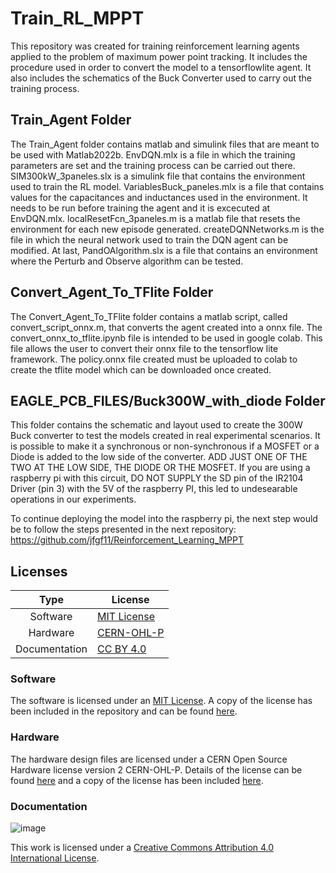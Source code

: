 # Train_RL_MPPT
This repository was created for training reinforcement learning agents applied to the problem of maximum power point tracking. It includes the procedure used in order to convert the model to a tensorflowlite agent.  It also includes the schematics of the Buck Converter used to carry out the training process.

## Train_Agent Folder

The Train_Agent folder contains matlab and simulink files that are meant to be used with Matlab2022b. EnvDQN.mlx is a file in which the training parameters are set and the training process can be carried out there. SIM300kW_3paneles.slx is a simulink file that contains the environment used to train the RL model. VariablesBuck_paneles.mlx is a file that contains values for the capacitances and inductances used in the environment. It needs to be run before training the agent and it is excecuted at EnvDQN.mlx. localResetFcn_3paneles.m is a matlab file that resets the environment for each new episode generated. createDQNNetworks.m is the file in which the neural network used to train the DQN agent can be modified. At last, PandOAlgorithm.slx is a file that contains an environment where the Perturb and Observe algorithm can be tested.

## Convert_Agent_To_TFlite Folder
The Convert_Agent_To_TFlite folder contains a matlab script, called convert_script_onnx.m, that converts the agent created into a onnx file. The convert_onnx_to_tflite.ipynb file is intended to be used in google colab. This file allows the user to convert their onnx file to the tensorflow lite framework. The policy.onnx file created must be uploaded to colab to create the tflite model which can be downloaded once created.

## EAGLE_PCB_FILES/Buck300W_with_diode Folder
This folder contains the schematic and layout used to create the 300W Buck converter to test the models created in real experimental scenarios. It is possible to make it a synchronous  or non-synchronous if a MOSFET or a Diode is added to the low side of the converter. ADD JUST ONE OF THE TWO AT THE LOW SIDE, THE DIODE OR THE MOSFET. If you are using a raspberry pi with this circuit, DO NOT SUPPLY the SD pin of the IR2104 Driver (pin 3) with the 5V of the raspberry PI, this led to undesearable operations in our experiments.

To continue deploying the model into the raspberry pi, the next step would be to follow the steps presented in the next repository:
https://github.com/jfgf11/Reinforcement_Learning_MPPT

## Licenses
| Type | License |
| :------: | --- |
| Software    | [MIT License](https://opensource.org/licenses/MIT)     |
| Hardware  | [CERN-OHL-P](https://ohwr.org/project/cernohl/wikis/Documents/CERN-OHL-version-2)        |
| Documentation  | [CC BY 4.0](https://creativecommons.org/licenses/by/4.0/)    |

### Software
The software is licensed under an [MIT License](https://opensource.org/licenses/MIT). A copy of the license has been included in the repository and can be found [here](https://github.com/jfgf11/Reinforcement_Learning_MPPT/blob/main/LICENSE-MIT.txt).

### Hardware
The hardware design files are licensed under a CERN Open Source Hardware license version 2 CERN-OHL-P. Details of the license can be found [here](https://ohwr.org/project/cernohl/wikis/Documents/CERN-OHL-version-2) and a copy of the license has been included [here](https://github.com/jfgf11/Reinforcement_Learning_MPPT_RaspberryPi_Deploy/blob/main/LICENSE-CERN-OHL-P.txt).

### Documentation
![image](https://user-images.githubusercontent.com/49125155/205604437-01cdbdd8-6366-4861-b0d8-b9e25aec0f39.png)

This work is licensed under a [Creative Commons Attribution 4.0 International License](https://creativecommons.org/licenses/by/4.0/).
